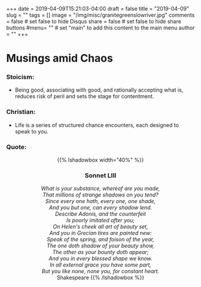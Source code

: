 +++
date = 2019-04-09T15:21:03-04:00
draft = false
title = "2019-04-09"
slug = ""
tags = []
image = "/img/misc/granitegreenslowriver.jpg"
comments = false	# set false to hide Disqus
share = false	# set false to hide share buttons
#menu= ""		# set "main" to add this content to the main menu
author = ""
+++

# Musings amid Chaos

### Stoicism: 
- Being good, associating with good, and rationally accepting what is, reduces risk of peril and sets the stage for contentment.

### Christian:
- Life is a series of structured chance encounters, each designed to speak to you.

<!--more-->

### Quote: 

<center>

{{% lshadowbox width="40%" %}}
### Sonnet LIII
<i>
What is your substance, whereof are you made,<br>
That millions of strange shadows on you tend?<br>
Since every one hath, every one, one shade,<br>
And you but one, can every shadow lend.<br>
Describe Adonis, and the counterfeit<br>
Is poorly imitated after you;<br>
On Helen's cheek all art of beauty set,<br>
And you in Grecian tires are painted new: <br>
Speak of the spring, and foison of the year,<br>
The one doth shadow of your beauty show,<br>
The other as your bounty doth appear;<br>
And you in every blessed shape we know.<br>
   In all external grace you have some part,<br>
   But you like none, none you, for constant heart.<br> </i>
Shakespeare
{{% /lshadowbox %}}

</center>


